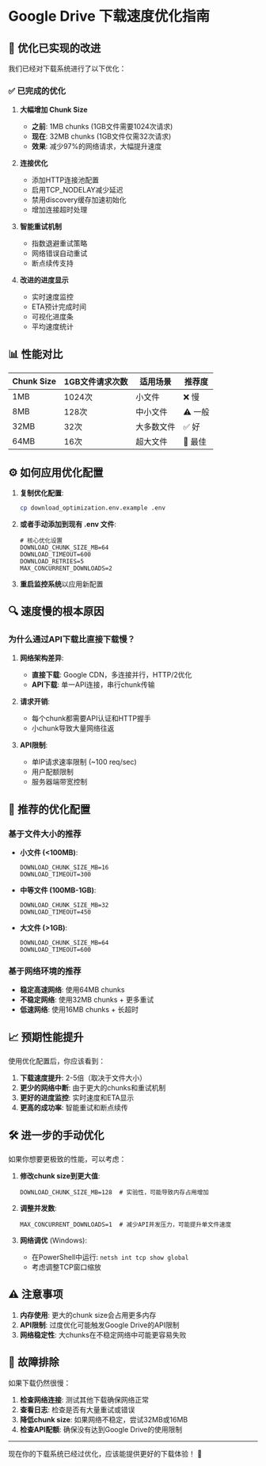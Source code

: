 # Google Drive 下载速度优化指南

## 🚀 优化已实现的改进

我们已经对下载系统进行了以下优化：

### ✅ 已完成的优化

1. **大幅增加 Chunk Size**
   - **之前**: 1MB chunks (1GB文件需要1024次请求)
   - **现在**: 32MB chunks (1GB文件仅需32次请求)
   - **效果**: 减少97%的网络请求，大幅提升速度

2. **连接优化**
   - 添加HTTP连接池配置
   - 启用TCP_NODELAY减少延迟
   - 禁用discovery缓存加速初始化
   - 增加连接超时处理

3. **智能重试机制**
   - 指数退避重试策略
   - 网络错误自动重试
   - 断点续传支持

4. **改进的进度显示**
   - 实时速度监控
   - ETA预计完成时间
   - 可视化进度条
   - 平均速度统计

## 📊 性能对比

| Chunk Size | 1GB文件请求次数 | 适用场景 | 推荐度 |
|------------|----------------|----------|--------|
| 1MB | 1024次 | 小文件 | ❌ 慢 |
| 8MB | 128次 | 中小文件 | ⚠️ 一般 |
| 32MB | 32次 | 大多数文件 | ✅ 好 |
| 64MB | 16次 | 超大文件 | 🚀 最佳 |

## ⚙️ 如何应用优化配置

1. **复制优化配置**:
   ```bash
   cp download_optimization.env.example .env
   ```

2. **或者手动添加到现有 .env 文件**:
   ```env
   # 核心优化设置
   DOWNLOAD_CHUNK_SIZE_MB=64
   DOWNLOAD_TIMEOUT=600
   DOWNLOAD_RETRIES=5
   MAX_CONCURRENT_DOWNLOADS=2
   ```

3. **重启监控系统**以应用新配置

## 🔍 速度慢的根本原因

### 为什么通过API下载比直接下载慢？

1. **网络架构差异**:
   - **直接下载**: Google CDN，多连接并行，HTTP/2优化
   - **API下载**: 单一API连接，串行chunk传输

2. **请求开销**:
   - 每个chunk都需要API认证和HTTP握手
   - 小chunk导致大量网络往返

3. **API限制**:
   - 单IP请求速率限制 (~100 req/sec)
   - 用户配额限制
   - 服务器端带宽控制

## 🎯 推荐的优化配置

### 基于文件大小的推荐

- **小文件 (<100MB)**: 
  ```env
  DOWNLOAD_CHUNK_SIZE_MB=16
  DOWNLOAD_TIMEOUT=300
  ```

- **中等文件 (100MB-1GB)**:
  ```env
  DOWNLOAD_CHUNK_SIZE_MB=32
  DOWNLOAD_TIMEOUT=450
  ```

- **大文件 (>1GB)**:
  ```env
  DOWNLOAD_CHUNK_SIZE_MB=64
  DOWNLOAD_TIMEOUT=600
  ```

### 基于网络环境的推荐

- **稳定高速网络**: 使用64MB chunks
- **不稳定网络**: 使用32MB chunks + 更多重试
- **低速网络**: 使用16MB chunks + 长超时

## 📈 预期性能提升

使用优化配置后，你应该看到：

1. **下载速度提升**: 2-5倍（取决于文件大小）
2. **更少的网络中断**: 由于更大的chunks和重试机制
3. **更好的进度监控**: 实时速度和ETA显示
4. **更高的成功率**: 智能重试和断点续传

## 🛠️ 进一步的手动优化

如果你想要更极致的性能，可以考虑：

1. **修改chunk size到更大值**:
   ```env
   DOWNLOAD_CHUNK_SIZE_MB=128  # 实验性，可能导致内存占用增加
   ```

2. **调整并发数**:
   ```env
   MAX_CONCURRENT_DOWNLOADS=1  # 减少API并发压力，可能提升单文件速度
   ```

3. **网络调优** (Windows):
   - 在PowerShell中运行: `netsh int tcp show global`
   - 考虑调整TCP窗口缩放

## ⚠️ 注意事项

1. **内存使用**: 更大的chunk size会占用更多内存
2. **API限制**: 过度优化可能触发Google Drive的API限制
3. **网络稳定性**: 大chunks在不稳定网络中可能更容易失败

## 🔧 故障排除

如果下载仍然很慢：

1. **检查网络连接**: 测试其他下载确保网络正常
2. **查看日志**: 检查是否有大量重试或错误
3. **降低chunk size**: 如果网络不稳定，尝试32MB或16MB
4. **检查API配额**: 确保没有达到Google Drive的使用限制

---

现在你的下载系统已经过优化，应该能提供更好的下载体验！ 🚀